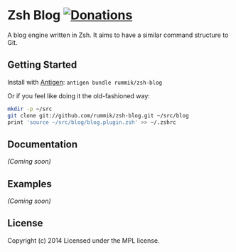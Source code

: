 Zsh Blog [![Donations][]][gratipay]
========
A blog engine written in Zsh.  It aims to have a similar command structure to Git.

[Donations]: http://img.shields.io/gratipay/rummik.png
[gratipay]: https://www.gittip.com/rummik/


## Getting Started
Install with [Antigen][]: `antigen bundle rummik/zsh-blog`

Or if you feel like doing it the old-fashioned way:
```sh
mkdir -p ~/src
git clone git://github.com/rummik/zsh-blog.git ~/src/blog
print 'source ~/src/blog/blog.plugin.zsh' >> ~/.zshrc
```

[Antigen]: https://github.com/zsh-users/antigen


## Documentation
_(Coming soon)_


## Examples
_(Coming soon)_


## License
Copyright (c) 2014
Licensed under the MPL license.
